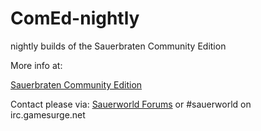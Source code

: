 ComEd-nightly
=============

nightly builds of the Sauerbraten Community Edition

More info at:

[Sauerbraten Community Edition](http://comed.sauerworld.org "Comed")

Contact please via: 
[Sauerworld Forums](http://forum.sauerworld.org "Forum")
or #sauerworld on irc.gamesurge.net